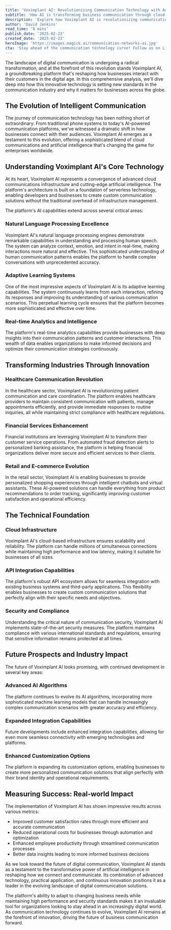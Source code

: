 ```yaml
---
title: 'Voximplant AI: Revolutionizing Communication Technology with Advanced Artificial Intelligence'
subtitle: 'How AI is transforming business communication through cloud-based innovation'
description: 'Explore how Voximplant AI is revolutionizing communication technology by combining advanced AI with cloud-based innovation, transforming industries from healthcare to retail with robust security and compliance standards.'
author: 'David Jenkins'
read_time: '8 mins'
publish_date: '2025-02-23'
created_date: '2025-02-23'
heroImage: 'https://images.magick.ai/communication-networks-ai.jpg'
cta: 'Stay ahead of the communication technology curve! Follow us on LinkedIn for the latest insights on AI-powered communication solutions and digital transformation strategies.'
---
```


The landscape of digital communication is undergoing a radical transformation, and at the forefront of this revolution stands Voximplant AI, a groundbreaking platform that's reshaping how businesses interact with their customers in the digital age. In this comprehensive analysis, we'll dive deep into how this innovative technology is setting new standards in the communication industry and why it matters for businesses across the globe.

## The Evolution of Intelligent Communication

The journey of communication technology has been nothing short of extraordinary. From traditional phone systems to today's AI-powered communication platforms, we've witnessed a dramatic shift in how businesses connect with their audiences. Voximplant AI emerges as a testament to this evolution, offering a sophisticated blend of cloud communications and artificial intelligence that's changing the game for enterprises worldwide.

## Understanding Voximplant AI's Core Technology

At its heart, Voximplant AI represents a convergence of advanced cloud communications infrastructure and cutting-edge artificial intelligence. The platform's architecture is built on a foundation of serverless technology, enabling developers and businesses to create custom communication solutions without the traditional overhead of infrastructure management.

The platform's AI capabilities extend across several critical areas:

### Natural Language Processing Excellence

Voximplant AI's natural language processing engines demonstrate remarkable capabilities in understanding and processing human speech. The system can analyze context, emotion, and intent in real-time, making interactions more natural and effective. This sophisticated understanding of human communication patterns enables the platform to handle complex conversations with unprecedented accuracy.

### Adaptive Learning Systems

One of the most impressive aspects of Voximplant AI is its adaptive learning capabilities. The system continuously learns from each interaction, refining its responses and improving its understanding of various communication scenarios. This perpetual learning cycle ensures that the platform becomes more sophisticated and effective over time.

### Real-time Analytics and Intelligence

The platform's real-time analytics capabilities provide businesses with deep insights into their communication patterns and customer interactions. This wealth of data enables organizations to make informed decisions and optimize their communication strategies continuously.

## Transforming Industries Through Innovation

### Healthcare Communication Revolution

In the healthcare sector, Voximplant AI is revolutionizing patient communication and care coordination. The platform enables healthcare providers to maintain consistent communication with patients, manage appointments efficiently, and provide immediate responses to routine inquiries, all while maintaining strict compliance with healthcare regulations.

### Financial Services Enhancement

Financial institutions are leveraging Voximplant AI to transform their customer service operations. From automated fraud detection alerts to personalized banking assistance, the platform is helping financial organizations deliver more secure and efficient services to their clients.

### Retail and E-commerce Evolution

In the retail sector, Voximplant AI is enabling businesses to provide personalized shopping experiences through intelligent chatbots and virtual assistants. These AI-powered solutions can handle everything from product recommendations to order tracking, significantly improving customer satisfaction and operational efficiency.

## The Technical Foundation

### Cloud Infrastructure

Voximplant AI's cloud-based infrastructure ensures scalability and reliability. The platform can handle millions of simultaneous connections while maintaining high performance and low latency, making it suitable for businesses of all sizes.

### API Integration Capabilities

The platform's robust API ecosystem allows for seamless integration with existing business systems and third-party applications. This flexibility enables businesses to create custom communication solutions that perfectly align with their specific needs and objectives.

### Security and Compliance

Understanding the critical nature of communication security, Voximplant AI implements state-of-the-art security measures. The platform maintains compliance with various international standards and regulations, ensuring that sensitive information remains protected at all times.

## Future Prospects and Industry Impact

The future of Voximplant AI looks promising, with continued development in several key areas:

### Advanced AI Algorithms

The platform continues to evolve its AI algorithms, incorporating more sophisticated machine learning models that can handle increasingly complex communication scenarios with greater accuracy and efficiency.

### Expanded Integration Capabilities

Future developments include enhanced integration capabilities, allowing for even more seamless connectivity with emerging technologies and platforms.

### Enhanced Customization Options

The platform is expanding its customization options, enabling businesses to create more personalized communication solutions that align perfectly with their brand identity and operational requirements.

## Measuring Success: Real-world Impact

The implementation of Voximplant AI has shown impressive results across various metrics:

- Improved customer satisfaction rates through more efficient and accurate communication
- Reduced operational costs for businesses through automation and optimization
- Enhanced employee productivity through streamlined communication processes
- Better data insights leading to more informed business decisions

As we look toward the future of digital communication, Voximplant AI stands as a testament to the transformative power of artificial intelligence in reshaping how we connect and communicate. Its combination of advanced technology, practical application, and continuous innovation positions it as a leader in the evolving landscape of digital communication solutions.

The platform's ability to adapt to changing business needs while maintaining high performance and security standards makes it an invaluable tool for organizations looking to stay ahead in an increasingly digital world. As communication technology continues to evolve, Voximplant AI remains at the forefront of innovation, driving the future of business communication forward.